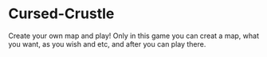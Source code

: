 # Cursed-Crustle


Create your own map and play!
Only in this game you can creat a map, what you want, as you wish and etc, and after you can play there.

